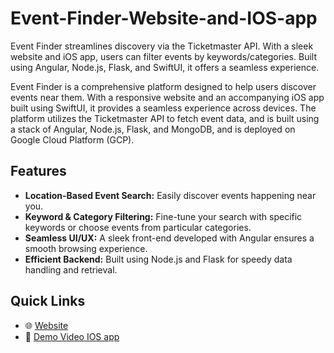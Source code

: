 # Event-Finder-Website-and-IOS-app
Event Finder streamlines discovery via the Ticketmaster API. With a sleek website and iOS app, users can filter events by keywords/categories. Built using Angular, Node.js, Flask, and SwiftUI, it offers a seamless experience.


Event Finder is a comprehensive platform designed to help users discover events near them. With a responsive website and an accompanying iOS app built using SwiftUI, it provides a seamless experience across devices. The platform utilizes the Ticketmaster API to fetch event data, and is built using a stack of Angular, Node.js, Flask, and MongoDB, and is deployed on Google Cloud Platform (GCP).

## Features

- **Location-Based Event Search:** Easily discover events happening near you.
- **Keyword & Category Filtering:** Fine-tune your search with specific keywords or choose events from particular categories.
- **Seamless UI/UX:** A sleek front-end developed with Angular ensures a smooth browsing experience.
- **Efficient Backend:** Built using Node.js and Flask for speedy data handling and retrieval.
  
## Quick Links

- 🌐 [Website](https://ksyalnode.wm.r.appspot.com/)
- 🎥 [Demo Video IOS app](https://youtu.be/H1fG3DwO4MQ)
